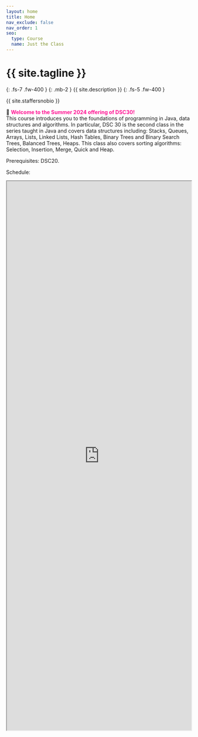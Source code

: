 ```yaml
---
layout: home
title: Home
nav_exclude: false
nav_order: 1
seo:
  type: Course
  name: Just the Class
---
```


# {{ site.tagline }}
{: .fs-7 .fw-400 }
{: .mb-2 }
{{ site.description }}
{: .fs-5 .fw-400 }

{{ site.staffersnobio }}

🎉 <span style='color:DeepPink'><b> Welcome to the Summer 2024 offering of DSC30!</b></span> <br>This course introduces you to the foundations of programming in Java, data structures and algorithms. In particular, DSC 30 is the second class in the series taught in Java and covers data structures including: Stacks, Queues, Arrays, Lists, Linked Lists, Hash Tables, Binary Trees and Binary Search Trees, Balanced Trees, Heaps. This class also covers sorting algorithms: Selection, Insertion, Merge, Quick and Heap. 

Prerequisites: DSC20.

Schedule:

<iframe width='100%' height='1500' src="https://docs.google.com/spreadsheets/d/e/2PACX-1vRocyhg2VkVejZoCtDJ8ZjN1zDgySny-d8vT5ggUIMcFPwNNdpWkhH3kPhfW3ubVWKjDDseuo7JzB7_/pubhtml?gid=0&amp;single=true&amp;widget=true&amp;headers=false"></iframe>
